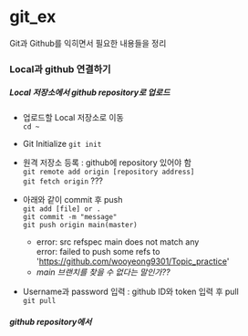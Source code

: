 # git_ex

Git과 Github를 익히면서 필요한 내용들을 정리

### Local과 github 연결하기
##### Local 저장소에서 github repository로 업로드
- 업로드할 Local 저장소로 이동   
`cd ~`
- Git Initialize
`git init`
- 원격 저장소 등록 : github에 repository 있어야 함   
`git remote add origin [repository address]`   
`git fetch origin` ???
- 아래와 같이 commit 후 push   
`git add [file] or .`   
`git commit -m "message"`   
`git push origin main(master)`   
  - error: src refspec main does not match any    
error: failed to push some refs to 'https://github.com/wooyeong9301/Topic_practice'
  - *main 브랜치를 찾을 수 없다는 말인가??*

- Username과 password 입력 : github ID와 token 입력 후 pull   
`git pull`


##### github repository에서 
